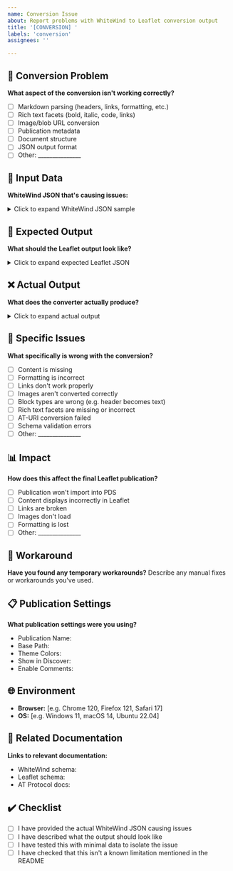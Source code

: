 ```yaml
---
name: Conversion Issue
about: Report problems with WhiteWind to Leaflet conversion output
title: '[CONVERSION] '
labels: 'conversion'
assignees: ''

---
```


## 🔄 Conversion Problem
**What aspect of the conversion isn't working correctly?**
- [ ] Markdown parsing (headers, links, formatting, etc.)
- [ ] Rich text facets (bold, italic, code, links)
- [ ] Image/blob URL conversion
- [ ] Publication metadata
- [ ] Document structure
- [ ] JSON output format
- [ ] Other: _______________

## 📝 Input Data
**WhiteWind JSON that's causing issues:**

<details>
<summary>Click to expand WhiteWind JSON sample</summary>

```json
{
  "paste": "your WhiteWind JSON here"
}
```

</details>

## 📄 Expected Output
**What should the Leaflet output look like?**

<details>
<summary>Click to expand expected Leaflet JSON</summary>

```json
{
  "expected": "Leaflet format here"
}
```

</details>

## ❌ Actual Output
**What does the converter actually produce?**

<details>
<summary>Click to expand actual output</summary>

```json
{
  "actual": "what the converter outputs"
}
```

</details>

## 🎯 Specific Issues
**What specifically is wrong with the conversion?**
- [ ] Content is missing
- [ ] Formatting is incorrect  
- [ ] Links don't work properly
- [ ] Images aren't converted correctly
- [ ] Block types are wrong (e.g. header becomes text)
- [ ] Rich text facets are missing or incorrect
- [ ] AT-URI conversion failed
- [ ] Schema validation errors
- [ ] Other: _______________

## 📊 Impact
**How does this affect the final Leaflet publication?**
- [ ] Publication won't import into PDS
- [ ] Content displays incorrectly in Leaflet
- [ ] Links are broken
- [ ] Images don't load
- [ ] Formatting is lost
- [ ] Other: _______________

## 🔧 Workaround
**Have you found any temporary workarounds?**
Describe any manual fixes or workarounds you've used.

## 📋 Publication Settings
**What publication settings were you using?**
- Publication Name: 
- Base Path: 
- Theme Colors: 
- Show in Discover: 
- Enable Comments: 

## 🌐 Environment
- **Browser:** [e.g. Chrome 120, Firefox 121, Safari 17]
- **OS:** [e.g. Windows 11, macOS 14, Ubuntu 22.04]

## 🔗 Related Documentation
**Links to relevant documentation:**
- WhiteWind schema: 
- Leaflet schema: 
- AT Protocol docs: 

## ✔️ Checklist
- [ ] I have provided the actual WhiteWind JSON causing issues
- [ ] I have described what the output should look like
- [ ] I have tested this with minimal data to isolate the issue
- [ ] I have checked that this isn't a known limitation mentioned in the README